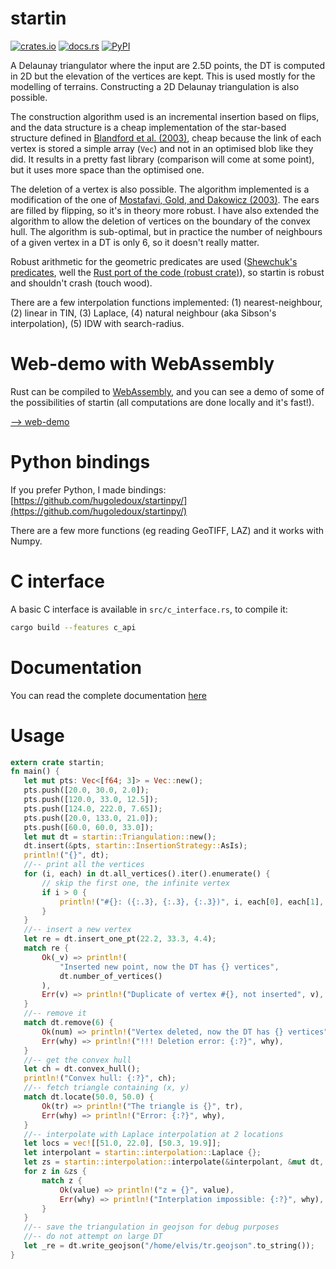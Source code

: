 # startin

[![crates.io](https://img.shields.io/crates/v/startin?color=%2355ab4e&style=for-the-badge)](https://crates.io/crates/startin)
[![docs.rs](https://img.shields.io/docsrs/startin?style=for-the-badge)](https://docs.rs/startin)
[![PyPI](https://img.shields.io/pypi/v/startinpy?style=for-the-badge)](https://pypi.org/project/startinpy/)

A Delaunay triangulator where the input are 2.5D points, the DT is computed in 2D but the elevation of the vertices are kept.
This is used mostly for the modelling of terrains.
Constructing a 2D Delaunay triangulation is also possible.

The construction algorithm used is an incremental insertion based on flips, and the data structure is a cheap implementation of the star-based structure defined in [Blandford et al. (2003)](https://citeseerx.ist.psu.edu/viewdoc/summary?doi=10.1.1.9.6823), cheap because the link of each vertex is stored a simple array (`Vec`) and not in an optimised blob like they did.
It results in a pretty fast library (comparison will come at some point), but it uses more space than the optimised one.

The deletion of a vertex is also possible. The algorithm implemented is a modification of the one of [Mostafavi, Gold, and Dakowicz (2003)](https://doi.org/10.1016/S0098-3004(03)00017-7). 
The ears are filled by flipping, so it's in theory more robust. 
I have also extended the algorithm to allow the deletion of vertices on the boundary of the convex hull. 
The algorithm is sub-optimal, but in practice the number of neighbours of a given vertex in a DT is only 6, so it doesn't really matter.

Robust arithmetic for the geometric predicates are used ([Shewchuk's predicates](https://www.cs.cmu.edu/~quake/robust.html), well the [Rust port of the code (robust crate)](https://crates.io/crates/robust)), so startin is robust and shouldn't crash (touch wood). 

There are a few interpolation functions implemented: (1) nearest-neighbour, (2) linear in TIN, (3) Laplace, (4) natural neighbour (aka Sibson's interpolation), (5) IDW with search-radius.


# Web-demo with WebAssembly

Rust can be compiled to [WebAssembly](https://www.rust-lang.org/what/wasm), and you can see a demo of some of the possibilities of startin (all computations are done locally and it's fast!).

[--> web-demo](https://hugoledoux.github.io/startin_wasm/)


# Python bindings

If you prefer Python, I made bindings: [https://github.com/hugoledoux/startinpy/](https://github.com/hugoledoux/startinpy/)

There are a few more functions (eg reading GeoTIFF, LAZ) and it works with Numpy.


# C interface

A basic C interface is available in `src/c_interface.rs`, to compile it:

```bash
cargo build --features c_api
```

# Documentation

You can read the complete documentation [here](https://docs.rs/startin)

# Usage

```rust
extern crate startin;
fn main() {
   let mut pts: Vec<[f64; 3]> = Vec::new();
   pts.push([20.0, 30.0, 2.0]);
   pts.push([120.0, 33.0, 12.5]);
   pts.push([124.0, 222.0, 7.65]);
   pts.push([20.0, 133.0, 21.0]);
   pts.push([60.0, 60.0, 33.0]);
   let mut dt = startin::Triangulation::new();
   dt.insert(&pts, startin::InsertionStrategy::AsIs);
   println!("{}", dt);
   //-- print all the vertices
   for (i, each) in dt.all_vertices().iter().enumerate() {
       // skip the first one, the infinite vertex
       if i > 0 {
           println!("#{}: ({:.3}, {:.3}, {:.3})", i, each[0], each[1], each[2]);
       }
   }
   //-- insert a new vertex
   let re = dt.insert_one_pt(22.2, 33.3, 4.4);
   match re {
       Ok(_v) => println!(
           "Inserted new point, now the DT has {} vertices",
           dt.number_of_vertices()
       ),
       Err(v) => println!("Duplicate of vertex #{}, not inserted", v),
   }
   //-- remove it
   match dt.remove(6) {
       Ok(num) => println!("Vertex deleted, now the DT has {} vertices", num),
       Err(why) => println!("!!! Deletion error: {:?}", why),
   }
   //-- get the convex hull
   let ch = dt.convex_hull();
   println!("Convex hull: {:?}", ch);
   //-- fetch triangle containing (x, y)
   match dt.locate(50.0, 50.0) {
       Ok(tr) => println!("The triangle is {}", tr),
       Err(why) => println!("Error: {:?}", why),
   }
   //-- interpolate with Laplace interpolation at 2 locations
   let locs = vec![[51.0, 22.0], [50.3, 19.9]];
   let interpolant = startin::interpolation::Laplace {};
   let zs = startin::interpolation::interpolate(&interpolant, &mut dt, &locs);
   for z in &zs {
       match z {
           Ok(value) => println!("z = {}", value),
           Err(why) => println!("Interplation impossible: {:?}", why),
       }
   }
   //-- save the triangulation in geojson for debug purposes
   //-- do not attempt on large DT
   let _re = dt.write_geojson("/home/elvis/tr.geojson".to_string());
}
```
